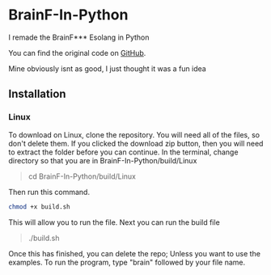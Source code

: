 # BrainF-In-Python
I remade the BrainF*** Esolang in Python

You can find the original code on [GitHub](https://github.com/fabianishere/brainfuck).

Mine obviously isnt as good, I just thought it was a fun idea

## Installation
### Linux

To download on Linux, clone the repository. You will need all of the files, so don't delete them.
If you clicked the download zip button, then you will need to extract the folder before you can continue.
In the terminal, change directory so that you are in BrainF-In-Python/build/Linux
> cd BrainF-In-Python/build/Linux

Then run this command.
```bash
chmod +x build.sh
```

This will allow you to run the file.
Next you can run the build file
> ./build.sh

Once this has finished, you can delete the repo; Unless you want to use the examples.
To run the program, type "brain" followed by your file name.
